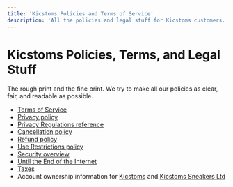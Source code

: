 ```yaml
---
title: 'Kicstoms Policies and Terms of Service'
description: 'All the policies and legal stuff for Kicstoms customers. We try to make all our policies as clear, fair, and readable as possible.'
---
```


# Kicstoms Policies, Terms, and Legal Stuff

The rough print and the fine print. We try to make all our policies as clear, fair, and readable as possible.

* [Terms of Service](terms/index.md)
* [Privacy policy](privacy/index.md)
* [Privacy Regulations reference](privacy/regulations/index.md)
* [Cancellation policy](cancellation/index.md)
* [Refund policy](refund/index.md)
* [Use Restrictions policy](abuse/index.md)
* [Security overview](security/index.md)
* [Until the End of the Internet](until-the-end-of-the-internet/index.md)
* [Taxes](taxes/index.md)
* Account ownership information for [Kicstoms](https://2.basecamp-help.com/article/411-account-ownership) and [Kicstoms Sneakers Ltd](ownership-bc3/index.md)
<!-- * [Service Level Agreement (SLA) for Basecamp Big](sla/index.md) -->
